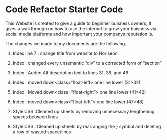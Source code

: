# Code Refactor Starter Code

This Website is created to give a guide to beginner buisness owners, It gives a walkthrough on how to use the internet to grow your buisness via social media platforms and how important your companys reputation is. 



The changes ive made to my documents are the following...

1) Index line 7 : change title from website to Horiseon

2) Index : changed every unsemantic “div” to a corrected form of “section”

3) Index : Added Alt description text to lines 31, 39, and 46

4) Index : moved down<class=“float-left> one line lower (31>32)

5) Index : Moved down<class="float-right”> one line lower (41>42)

6) Index : moved down<class="float-left”> one line lower (47>48)

7) Style.CSS :Cleaned up sheets by removing unnecessary lengthening  spaces between lines

8) Style.CSS : Cleaned up sheets by rearranging the } symbol and deleting a row of wasted space/lines